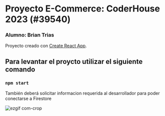 # Proyecto E-Commerce: CoderHouse 2023 (#39540)

### Alumno: Brian Trias

Proyecto creado con [Create React App](https://github.com/facebook/create-react-app).

## Para levantar el proycto utilizar el siguiente comando

### `npm start`

También deberá solicitar informacion requerida al desarrollador para poder conectarse a Firestore

![ezgif com-crop](https://user-images.githubusercontent.com/104288884/224127871-3fcbc4eb-537c-48d8-befd-9dbe898281e4.gif)
